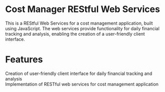 # Cost Manager REStful Web Services
This is a REStful Web Services for a cost management application, built using JavaScript. The web services provide functionality for daily financial tracking and analysis, enabling the creation of a user-friendly client interface.


# Features
Creation of user-friendly client interface for daily financial tracking and analysis<br>
Implementation of RESTful web services for cost management application<br>

